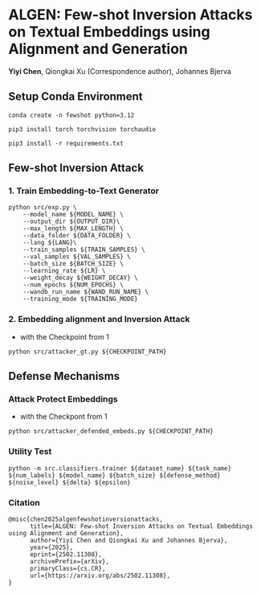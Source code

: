 # ALGEN: Few-shot Inversion Attacks on Textual Embeddings using Alignment and Generation

__Yiyi Chen__, Qiongkai Xu (Correspondence author), Johannes Bjerva


[//]: # (![ALGEN]&#40;Figure2_07.pdf&#41;)

## Setup Conda Environment
```
conda create -n fewshot python=3.12

pip3 install torch torchvision torchaudio

pip3 install -r requirements.txt
```


## Few-shot Inversion Attack
### 1. Train Embedding-to-Text Generator 

```
python src/exp.py \
    --model_name ${MODEL_NAME} \
    --output_dir ${OUTPUT_DIR}\
    --max_length ${MAX_LENGTH} \
    --data_folder ${DATA_FOLDER} \
    --lang ${LANG}\
    --train_samples ${TRAIN_SAMPLES} \
    --val_samples ${VAL_SAMPLES} \
    --batch_size ${BATCH_SIZE} \
    --learning_rate ${LR} \
    --weight_decay ${WEIGHT_DECAY} \
    --num_epochs ${NUM_EPOCHS} \
    --wandb_run_name ${WAND_RUN_NAME} \
    --training_mode ${TRAINING_MODE}

```


### 2. Embedding alignment and Inversion Attack 

* with the Checkpoint from 1

```
python src/attacker_gt.py ${CHECKPOINT_PATH}

```

## Defense Mechanisms

### Attack Protect Embeddings 

* with the Checkpont from 1

```
python src/attacker_defended_embeds.py ${CHECKPOINT_PATH}
```

### Utility Test 

```
python -m src.classifiers.trainer ${dataset_name} ${task_name} ${num_labels} ${model_name} ${batch_size} ${defense_method} ${noise_level} ${delta} ${epsilon}

```


### Citation 
```
@misc{chen2025algenfewshotinversionattacks,
      title={ALGEN: Few-shot Inversion Attacks on Textual Embeddings using Alignment and Generation}, 
      author={Yiyi Chen and Qiongkai Xu and Johannes Bjerva},
      year={2025},
      eprint={2502.11308},
      archivePrefix={arXiv},
      primaryClass={cs.CR},
      url={https://arxiv.org/abs/2502.11308}, 
}
```


